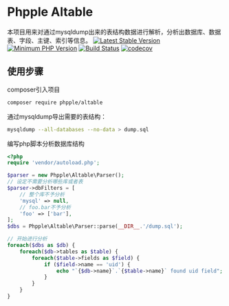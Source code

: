 Phpple Altable
================

本项目用来对通过mysqldump出来的表结构数据进行解析，分析出数据库、数据表、字段、主键、索引等信息。
[![Latest Stable Version](https://img.shields.io/packagist/v/phpple/altable.svg?style=flat-square)](https://packagist.org/packages/phpple/mysql)
[![Minimum PHP Version](https://img.shields.io/badge/php-%3E%3D%207.0-8892BF.svg?style=flat-square)](https://php.net/)
[![Build Status](https://img.shields.io/travis/phpple/altable/master.svg?style=flat-square)](https://travis-ci.org/phpple/mysql)
[![codecov](https://codecov.io/gh/phpple/altable/branch/master/graph/badge.svg)](https://codecov.io/gh/phpple/mysql)

## 使用步骤

composer引入项目
```bash
composer require phpple/altable
```

通过mysqldump导出需要的表结构：
```bash
mysqldump --all-databases --no-data > dump.sql
```


编写php脚本分析数据库结构
```php
<?php
require 'vendor/autoload.php';

$parser = new Phpple\Altable\Parser();
// 设定不需要分析哪些库或者表
$parser->dbFilters = [
    // 整个库不予分析
    'mysql' => null,
    // foo.bar不予分析
    'foo' => ['bar'],
];
$dbs = Phpple\Altable\Parser::parse(__DIR__.'/dump.sql');

// 开始进行分析
foreach($dbs as $db) {
    foreach($db->tables as $table) {
        foreach($table->fields as $field) {
            if ($field->name == 'uid') {
                echo "`{$db->name}`.`{$table->name}` found uid field";
            }
        }
    }
}
```